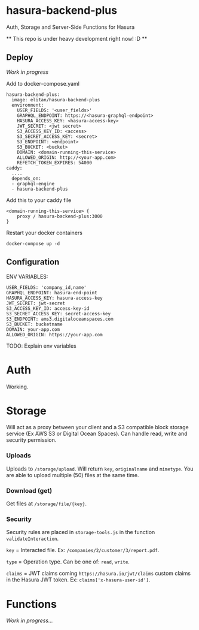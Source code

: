 # hasura-backend-plus

Auth, Storage and Server-Side Functions for Hasura

** This repo is under heavy development right now! :D **

## Deploy

*Work in progress*

Add to docker-compose.yaml

```
hasura-backend-plus:
  image: elitan/hasura-backend-plus
  environment:
    USER_FIELDS: '<user_fields>'
    GRAPHQL_ENDPOINT: https://<hasura-graphql-endpoint>
    HASURA_ACCESS_KEY: <hasura-access-key>
    JWT_SECRET: <jwt secret>
    S3_ACCESS_KEY_ID: <access>
    S3_SECRET_ACCESS_KEY: <secret>
    S3_ENDPOINT: <endpoint>
    S3_BUCKET: <bucket>
    DOMAIN: <domain-running-this-service>
    ALLOWED_ORIGIN: http://<your-app.com>
    REFETCH_TOKEN_EXPIRES: 54000
caddy:
  ....
  depends_on:
  - graphql-engine
  - hasura-backend-plus
```

Add this to your caddy file

```
<domain-running-this-service> {
    proxy / hasura-backend-plus:3000
}
```

Restart your docker containers

`docker-compose up -d`

## Configuration

ENV VARIABLES:
```
USER_FIELDS: 'company_id,name'
GRAPHQL_ENDPOINT: hasura-end-point
HASURA_ACCESS_KEY: hasura-access-key
JWT_SECRET: jwt-secret
S3_ACCESS_KEY_ID: access-key-id
S3_SECRET_ACCESS_KEY: secret-access-key
S3_ENDPOINT: ams3.digitaloceanspaces.com
S3_BUCKET: bucketname
DOMAIN: your-app.com
ALLOWED_ORIGIN: https://your-app.com
```

TODO: Explain env variables

# Auth

Working.

# Storage

Will act as a proxy between your client and a S3 compatible block storage service (Ex AWS S3 or Digital Ocean Spaces). Can handle read, write and security permission.

### Uploads

Uploads to `/storage/upload`. Will return `key`, `originalname` and `mimetype`. You are able to upload multiple (50) files at the same time.

### Download (get)

Get files at `/storage/file/{key}`.

### Security

Security rules are placed in `storage-tools.js` in the function `validateInteraction`.

`key` = Interacted file. Ex: `/companies/2/customer/3/report.pdf`.

`type` = Operation type. Can be one of: `read`, `write`.

`claims` = JWT claims coming `https://hasura.io/jwt/claims` custom claims in the Hasura JWT token. Ex: `claims['x-hasura-user-id']`.

# Functions

*Work in progress...*

